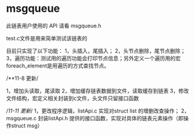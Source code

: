 # msgqueue

此链表用户使用的 API 请看 msgqueue.h

test.c文件是用来简单测试该链表的

目前只实现了以下功能：
1，头插入，尾插入；
2，头节点删除，尾节点删除；
3，遍历功能：测试用的遍历功能会打印节点信息；另外定义一个遍历用的宏 foreach_element是用遍历的方式查找节点。

/**11-8 更新/

1，增加头读取，尾读取
2，增加缓存链表数据到文件，读取缓存到链表
3，修改文件结构，宏定义相关封装到c文件，头文件只留接口函数


/*11-11 更新*/
1，更改程序逻辑，listApi.c 实现对struct list 的增删改查操作；
2，msgqueue.c 封装listApi.h 提供的接口函数，实现对具体的链表元素操作（即操作struct msg）


